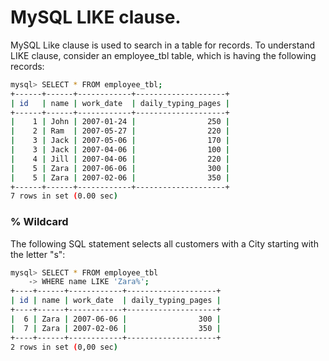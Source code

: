 MySQL LIKE clause. 
====================

MySQL Like clause is used to search in a table for records. To understand LIKE clause, consider an employee_tbl table, which is having the following records:

```bash
mysql> SELECT * FROM employee_tbl;
+------+------+------------+--------------------+
| id   | name | work_date  | daily_typing_pages |
+------+------+------------+--------------------+
|    1 | John | 2007-01-24 |                250 |
|    2 | Ram  | 2007-05-27 |                220 |
|    3 | Jack | 2007-05-06 |                170 |
|    3 | Jack | 2007-04-06 |                100 |
|    4 | Jill | 2007-04-06 |                220 |
|    5 | Zara | 2007-06-06 |                300 |
|    5 | Zara | 2007-02-06 |                350 |
+------+------+------------+--------------------+
7 rows in set (0.00 sec)
```

### % Wildcard

The following SQL statement selects all customers with a City starting with the letter "s":

```bash 
mysql> SELECT * FROM employee_tbl
    -> WHERE name LIKE 'Zara%';
+----+------+------------+--------------------+
| id | name | work_date  | daily_typing_pages |
+----+------+------------+--------------------+
|  6 | Zara | 2007-06-06 |                300 |
|  7 | Zara | 2007-02-06 |                350 |
+----+------+------------+--------------------+
2 rows in set (0,00 sec)
```
